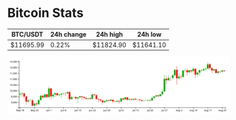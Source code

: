 # Bitcoin Stats

BTC/USDT|24h change|24h high|24h low|
|---|---|---|---|
|$11695.99|0.22%|$11824.90|$11641.10|

<img src="./chart.svg">
